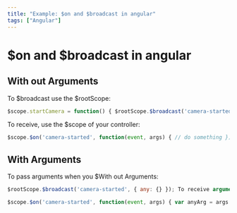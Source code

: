 ```yaml
---
title: "Example: $on and $broadcast in angular"
tags: ["Angular"]
---
```

<!--markdownlint-disable MD013 MD029 MD036 MD024 MD033 MD040 MD042 MD001 MD051 MD025 MD052-->
# $on and $broadcast in angular

## With out Arguments

To $broadcast use the $rootScope:

```js
$scope.startCamera = function() { $rootScope.$broadcast('camera-started'); }
```

To receive, use the $scope of your controller:

```js
$scope.$on('camera-started', function(event, args) { // do something });
```

## With Arguments

To pass arguments when you $With out Arguments:

```js
$rootScope.$broadcast('camera-started', { any: {} }); To receive arguments :

$scope.$on('camera-started', function(event, args) { var anyArg = args.any;  // do something });
```
